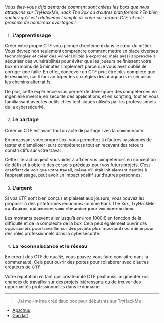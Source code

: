 

_Vous êtes-vous déjà demandé comment sont créées les boxs que nous attaquons sur TryHackMe, Hack The Box ou d’autres plateformes ? Eh bien, sachez qu’il est relativement simple de créer son propre CTF, et cela présente de nombreux avantages !_

1. ### **L’apprentissage**
Créer votre propre CTF vous plonge directement dans le cœur du métier. Vous devrez non seulement comprendre comment mettre en place diverses technologies et créer des vulnérabilités à exploiter, mais aussi apprendre à sécuriser ces vulnérabilités pour éviter que les joueurs ne finissent votre box en moins de 5 minutes simplement parce que vous avez oublié de corriger une faille. En effet, concevoir un CTF peut être plus complexe que le résoudre, car il faut anticiper les stratégies des attaquants et sécuriser les chemins alternatifs.

De plus, cette expérience vous permet de développer des compétences en ingénierie inverse, en sécurité des applications, et en scripting, tout en vous familiarisant avec les outils et les techniques utilisés par les professionnels de la cybersécurité.

2. ### **Le partage**
Créer un CTF est avant tout un acte de partage avec la communauté.

En proposant votre propre box, vous permettez à d’autres passionnés de tester et d’améliorer leurs compétences tout en recevant des retours constructifs sur votre travail.

Cette interaction peut vous aider à affiner vos compétences en conception de défis et à obtenir des conseils précieux pour vos futurs projets. C’est gratifiant de voir que votre travail, même s’il était initialement destiné à l’apprentissage, peut avoir un impact positif sur d’autres personnes.

3. ### **L’argent**
Si vos CTF sont bien conçus et plaisent aux joueurs, vous pouvez les proposer à des plateformes reconnues comme Hack The Box, TryHackMe ou d’autres, qui peuvent vous rémunérer pour vos contributions.

Les montants peuvent aller jusqu’à environ 1000 € en fonction de la difficulté et de la complexité de la box. Cela peut également ouvrir des opportunités pour travailler sur des projets plus importants ou même pour des rôles professionnels dans la cybersécurité.

4. ### **La reconnaissance et le réseau**
En créant des CTF de qualité, vous pouvez vous faire connaître dans la communauté, Cela peut ouvrir des portes pour collaborer avec d’autres créateurs de CTF.

Votre réputation en tant que créateur de CTF peut aussi augmenter vos chances de travailler sur des projets intéressants ou de trouver des opportunités professionnelles dans le domaine.

---

> J’ai moi-même créé deux box pour débutants sur TryHackMe :

- [Apachuu](https://tryhackme.com/jr/apachuu)
- [Gandalf](https://tryhackme.com/jr/gandalf)